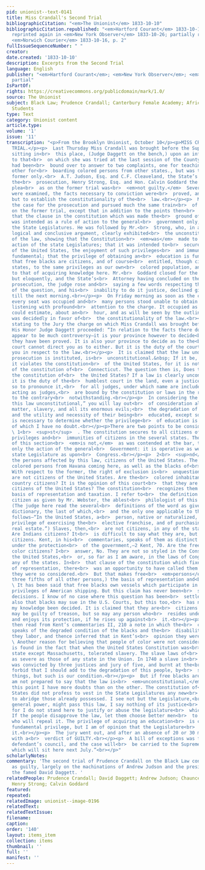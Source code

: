 ```yaml
---
pid: unionist--text-0141
title: Miss Crandall's Second Trial
bibliographicCitation: "<em>The Unionist</em> 1833-10-10"
bibliographicCitation.republished: "<em>Hartford Courant</em> 1833-10-14, p. 2-3;
  reprinted again in <em>New York Observer</em> 1833-10-26; partially reprinted in
  <em>Norwich Courier</em> 1833-10-16, p. 2"
fullIssueSequenceNumber: " "
creator: 
date.created: '1833-10-10'
description: Excerpts from the Second Trial
language: English
publisher: "<em>Hartford Courant</em>; <em>New York Observer</em>; <em>Norwich Courier</em>
  partial"
IsPartOf: 
rights: https://creativecommons.org/publicdomain/mark/1.0/
source: The Unionist
subject: Black Law; Prudence Crandall; Canterbury Female Academy; African-American
  Students
type: Text
category: Unionist content
article.type: 
volume: '1'
issue: '11'
transcription: "<p>From the Brooklyn Unionist, October 10</p><p>MISS CRANDALL’S SECOND
  TRIAL.</p><p>  Last Thursday Miss Crandall was brought before the Superior Court
  sitting in<br>  this place, (Judge Daggett on the bench,) upon an information similar
  to that<br>  on which she was tried at the last session of the County Court. She
  had been<br>  bound over to answer to two complaints, one for teaching, and the
  other for<br>  boarding colored persons from other states., but was tried on the
  former only.<br>  A.T. Judson, Esq. and C.F. Cleaveland, the State’s Attorney, conducted
  the<br>  prosecution, Henry Strong, Esq. and Hon. Calvin Goddard the defence. The
  plea<br>  as on the former trial was<br>  <em>not guilty.</em>  Several witnesses
  were examined, the facts necessary to conviction were<br>  proved, and nothing remained
  but to establish the constitutionality of the<br>  law.<br></p><p>  Mr. Judson opened
  the case for the prosecution and pursued much the same train<br>  of argument as
  on the former trial, except that in addition to the points then<br>  made, he contended
  that the clause in the constitution which was made the<br>  ground of the defence,
  was intended as a rule of action to the general<br>  government only, and not to
  the State Legislatures. He was followed by Mr.<br>  Strong, who, in a powerful,
  logical and conclusive argument, clearly exhibited<br>  the unconstitutionality
  of the law, showing that the Constitution<br>  <em>was</em>  made to control the
  action of the state Legislatures; that it was intended to<br>  secure to all citizens
  of the United States, the enjoyment of such privileges<br>  and immunities as are
  fundamental; that the privilege of obtaining an<br>  education is fundamental; and
  that free blacks are citizens, and of course<br>  entitled, though citizens of other
  states, to the same privileges as our own<br>  colored population, and among others
  to that of acquiring knowledge here. Mr.<br>  Goddard closed for the defence, briefly
  but eloquently, and the State’s<br>  Attorney having concluded on the part of the
  prosecution, the judge rose and<br>  saying a few words respecting the importance
  of the question, and his<br>  inability to do it justice, declined giving his charge
  till the next morning.<br></p><p>  On Friday morning as soon as the court was opened
  every seat was occupied and<br>  many persons stood unable to obtain seats, all
  listening with profound<br>  attention to the charge. It occupied as nearly as we
  could estimate, about an<br>  hour, and as will be seen by the outline given below
  was decidedly in favor of<br>  the constitutionality of the law.<br></p><p>  After
  stating to the Jury the charge on which Miss Crandall was brought before<br>  them,
  His Honor Judge Daggett proceeded: “In relation to the facts there does<br>  not
  appear to be much controversy—it is your province however to decide<br>  whether
  they have been proved. It is also your province to decide as to the<br>  law, the
  court cannot direct you as to either. But it is the duty of the court<br>  to advise
  you in respect to the law.<br></p><p>  It is claimed that the law under which this
  prosecution is instituted, is<br>  unconstitutional.&nbsp; If it be, it is because
  it violates the constitution<br>  of the United States, for it is not violation
  of the constitution of<br>  Connecticut. The question then is, Does this law violate
  the constitution of<br>  the United States? If a law is clearly unconstitutional,
  it is the duty of the<br>  humblest court in the land, even a justice of the peace,
  so to pronounce it,<br>  for all judges, under which name are included jurors when
  acting as judges,<br>  are bound by the constitution or laws in the respective states
  to the contrary<br>  notwithstanding.<br></p><p>  In considering the question, “Is
  this law unconstitutional,” you will lay out<br>  of consideration all extrinsic
  matter, slavery, and all its enormous evils;<br>  the degradation of the blacks,
  and the utility and necessity of their being<br>  educated, except so far as it
  is necessary to determine whether the privilege<br>  of education is fundamental,
  of which I have no doubt.<br></p><p>There are two points to be considered.</p><p>
  \ 1<br>  <sup>st</sup>  . The constitution secures to all citizens of the U.S. the
  privileges and<br>  immunities of citizens in the several states. The construction
  of this section<br>  <em>is not,</em>  as was contended at the bar, that it regulates
  only the action of the general<br>  Government: it is operative as well upon the
  state Legislature as upon<br>  Congress.<br></p><p>  2<br>  <sup>nd</sup>  . Are
  the persons affected by this law, citizens of the United States. The law<br>  prohibits
  colored persons from Havana coming here, as well as the blacks of<br>  other states.
  With respect to the former, the right of exclusion is<br>  unquestionable, for they
  are not citizens of the United States. Are the<br>  colored inhabitants of this
  country citizens? It is the opinion of this court<br>  that they are not. Are slaves
  citizens of the United States? The constitution<br>  recognizes them only as the
  basis of representation and taxation. I refer to<br>  the definition of the word
  citizen as given by Mr. Webster, the ablest<br>  philologist of this or any country.
  (The judge here read the several<br>  definitions of the word as given in Webster’s
  dictionary, the last of which,<br>  and the only one applicable to the case is as
  follows—“In the United States, a<br>  person, native or naturalized, who has the
  privilege of exercising the<br>  elective franchise, and of purchasing and holding
  real estate.”) Slaves, then,<br>  are not citizens, in any of the state constitutions.
  Are Indians citizens? It<br>  is difficult to say what they are, but they are not
  citizens. Kent, in his<br>  commentaries, speaks of them as distinct tribes, living
  under the protection<br>  of the government,—2 Kent, 70. Are the free people of
  color citizens? I<br>  answer, No. They are not so styled in the Constitution of
  the United States,<br>  or, so far as I am aware, in the laws of Congress or of
  any of the states. In<br>  that clause of the constitution which fixes the basis
  of representation, there<br>  was an opportunity to have called them citizens if
  they were so considered.<br>  But that makes free<br>  <em>persons</em>  (adding
  three fifths of all other persons,) the basis of representation and<br>  taxation..<br></p><p>
  \ It has been said that free blacks own vessels which participate in the<br>  peculiar
  privileges of American shipping. But this claim has never been<br>  settled by judicial
  decisions. I know of no case where this question has been<br>  settled. It is said
  also that blacks may sue in the U.S. Courts, but this too,<br>  has never, within
  my knowledge been decided. It is claimed that they are<br>  citizens because they
  may be guilty of treason, but so may any person who<br>  resides under the government
  and enjoys its protection, if he rises up against<br>  it.<br></p><p>  [His honor
  then read from Kent’s commentaries II, 210 a note in which the<br>  commentator
  speaks of the degraded condition of the blacks and the<br>  disabilities under which
  they labor, and thence inferred that in Kent’s<br>  opinion they were not citizens.]<br></p><p>
  \ Another reason for believing that people of color were not considered<br>  citizens,
  is found in the fact that when the United States Constitution was<br>  adopted every
  state except Massachusetts, tolerated slavery. The slave laws of<br>  New-York were
  as severe as those of any state in the Union. In 1740 a slave in<br>  that state
  was convicted by three justices and jury of five, and burnt at the<br>  stake. God
  forbid that I should add to the degradation of this people, by<br>  stating these
  things, but such is our condition.<br></p><p>  But if free blacks are citizens I
  am not prepared to say that the law is<br>  <em>unconstitutional,</em>  though on
  this point I have more doubts than on the other. The constitution of<br>  the United
  States did not profess to vest in the State Legislatures any new<br>  powers, but
  to abridge those already possessed. I see not but the Legislature,<br>  under their
  general power, might pass this law, I say nothing of its justice<br>  or injustice,
  for I do not stand here to justify or abuse the legislature<br>  which passed it.
  If the people disapprove the law, let them choose better men<br>  to represent them
  who will repeal it. The privilege of acquiring an education<br>  is certainly a
  fundamental privilege, but I am of opinion that the Legislature<br>  may regulate
  it.<br></p><p>  The jury went out, and after an absence of 20 or 30 minutes returned
  with a<br>  verdict of GUILTY.<br></p><p>  A bill of exceptions was filed by the
  defendant’s council, and the case will<br>  be carried to the Supreme Court of Errors,
  which will sit here next July.”<br></p>"
scholarlyNotes: 
commentary: 'The second trial of Prudence Crandall on the Black Law convicted her
  as guilty, largely on the machinations of Andrew Judson and the presiding judge,
  the famed David Daggett. '
relatedPeople: Prudence Crandall; David Daggett; Andrew Judson; Chauncey F. Cleaveland;
  Henry Strong; Calvin Goddard
featured: 
repeated: 
relatedImage: unionist--image-0196
relatedText: 
relatedTextIssue: 
filename: 
caption: 
order: '140'
layout: items_item
collection: items
thumbnail: ''
full: ''
manifest: ''
---
```

